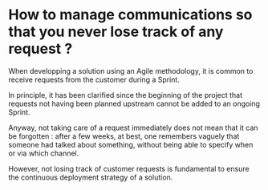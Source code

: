 # How to manage communications so that you never lose track of any request ?


When developping a solution  using an Agile methodology, it is common to receive requests from the customer during a Sprint.

In principle, it has been clarified since the beginning of the project that requests not having been planned upstream cannot be added to an ongoing Sprint.

Anyway, not taking care of a request immediately does not mean that it can be forgotten : after a few weeks, at best, one remembers vaguely that someone had talked about something, without being able to specify when or via which channel.

However, not losing track of customer requests is fundamental to ensure the continuous deployment strategy of a solution.
